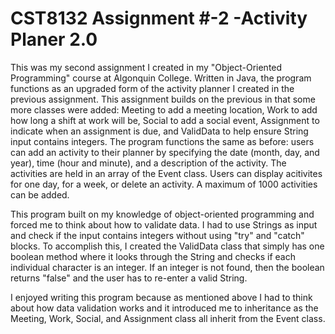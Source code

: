 # CST8132 Assignment #-2 -Activity Planer 2.0
This was my second assignment I created in my "Object-Oriented Programming" course at Algonquin College. Written in Java, the program functions as an upgraded form of the activity planner I created in the previous assignment. This assignment builds on the previous in that some more classes were added: Meeting to add a meeting location, Work to add how long a shift at work will be, Social to add a social event, Assignment to indicate when an assignment is due, and ValidData to help ensure String input contains integers. The program functions the same as before: users can add an activity to their planner by specifying the date (month, day, and year), time (hour and minute), and a description of the activity. The activities are held in an array of the Event class. Users can display acitivites for one day, for a week, or delete an activity. A maximum of 1000 activities can be added.

This program built on my knowledge of object-oriented programming and forced me to think about how to validate data. I had to use Strings as input and check if the input contains integers without using "try" and "catch" blocks. To accomplish this, I created the ValidData class that simply has one boolean method where it looks through the String and checks if each individual character is an integer. If an integer is not found, then the boolean returns "false" and the user has to re-enter a valid String.

I enjoyed writing this program because as mentioned above I had to think about how data validation works and it introduced me to inheritance as the Meeting, Work, Social, and Assignment class all inherit from the Event class.
